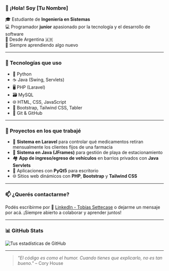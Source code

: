 ### 👋 ¡Hola! Soy [Tu Nombre]

🎓 Estudiante de **Ingeniería en Sistemas**  
💻 Programador **junior** apasionado por la tecnología y el desarrollo de software  
📍 Desde Argentina 🇦🇷  
🌱 Siempre aprendiendo algo nuevo

---

### 💼 Tecnologías que uso

- 🐍 Python
- ☕ Java (Swing, Servlets)
- 🖥️ PHP (Laravel)
- 🗃️ MySQL
- 🌐 HTML, CSS, JavaScript
- 🎨 Bootstrap, Tailwind CSS, Tabler
- 🧰 Git & GitHub

---

### 🚀 Proyectos en los que trabajé

- 💊 **Sistema en Laravel** para controlar qué medicamentos retiran mensualmente los clientes fijos de una farmacia  
- 🚗 **Sistema en Java (JFrames)** para gestión de playa de estacionamiento  
- 🏘️ **App de ingreso/egreso de vehículos** en barrios privados con **Java Servlets**  
- 🧠 Aplicaciones con **PyQt5** para escritorio  
- 🌐 Sitios web dinámicos con **PHP**, **Bootstrap** y **Tailwind CSS**

---

### 📫 ¿Querés contactarme?

Podés escribirme por 📎 [LinkedIn - Tobías Settecase](https://www.linkedin.com/in/tobias-settecase-53bb38204) o dejarme un mensaje por acá. ¡Siempre abierto a colaborar y aprender juntos!

---

### 📊 GitHub Stats

![Tus estadísticas de GitHub](https://github-readme-stats.vercel.app/api?username=tuusuario&show_icons=true&theme=tokyonight)

---

> *"El código es como el humor. Cuando tienes que explicarlo, no es tan bueno."* – Cory House
